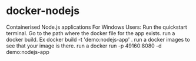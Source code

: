 # docker-nodejs
Containerised Node.js applications
For Windows Users:
 Run the quickstart terminal.
 Go to the path where the docker file for the app exists.
 run a docker build. Ex docker build -t 'demo:nodejs-app' .
 run a docker images to see that your image is there.
 run a docker run -p 49160:8080 -d demo:nodejs-app
